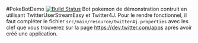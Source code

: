 #PokeBotDemo
[![Build Status](https://travis-ci.org/TheForkingTeam/PokeBotDemo.svg?branch=Master)](https://travis-ci.org/TheForkingTeam/PokeBotDemo)
Bot pokemon de démonstration contruit en utilisant TwitterUserStreamEasy et Twitter4J. Pour le rendre fonctionnel,
il faut compléter le fichier `src/main/resource/twitter4j.properties` avec les clef que vous trouverez sur la page
https://dev.twitter.com/apps après avoir créé une application.
